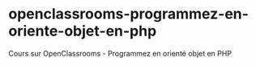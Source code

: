 # openclassrooms-programmez-en-oriente-objet-en-php
Cours sur OpenClassrooms - Programmez en orienté objet en PHP
